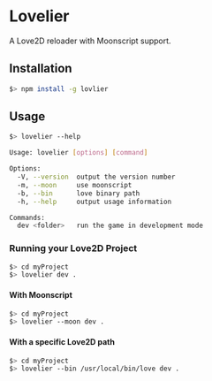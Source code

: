 # Lovelier

A Love2D reloader with Moonscript support.

## Installation

```bash
$> npm install -g lovlier
```

## Usage

```bash
$> lovelier --help

Usage: lovelier [options] [command]

Options:
  -V, --version  output the version number
  -m, --moon     use moonscript
  -b, --bin      love binary path
  -h, --help     output usage information

Commands:
  dev <folder>   run the game in development mode
```

### Running your Love2D Project

```bash
$> cd myProject
$> lovelier dev .
```

#### With Moonscript

```bash
$> cd myProject
$> lovelier --moon dev .
```

#### With a specific Love2D path

```bash
$> cd myProject
$> lovelier --bin /usr/local/bin/love dev .
```